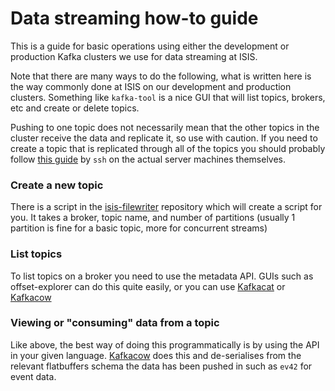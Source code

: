 # Data streaming how-to guide
This is a guide for basic operations using either the development or production Kafka clusters we use for data streaming at ISIS. 

Note that there are many ways to do the following, what is written here is the way commonly done at ISIS on our development and production clusters. Something like `kafka-tool` is a nice GUI that will list topics, brokers, etc and create or delete topics. 

Pushing to one topic does not necessarily mean that the other topics in the cluster receive the data and replicate it, so use with caution. If you need to create a topic that is replicated through all of the topics you should probably follow [this guide](https://coralogix.com/blog/create-kafka-topics-in-3-easy-steps/) by `ssh` on the actual server machines themselves. 

### Create a new topic
There is a script in the [isis-filewriter](https://github.com/ISISComputingGroup/isis-filewriter/tree/master/scripts) repository which will create a script for you. It takes a broker, topic name, and number of partitions (usually 1 partition is fine for a basic topic, more for concurrent streams)

### List topics
To list topics on a broker you need to use the metadata API. GUIs such as offset-explorer can do this quite easily, or you can use [Kafkacat](https://github.com/edenhill/kafkacat) or [Kafkacow](https://github.com/ess-dmsc/kafkacow)

### Viewing or "consuming" data from a topic 
Like above, the best way of doing this programmatically is by using the API in your given language. [Kafkacow](https://github.com/ess-dmsc/kafkacow) does this and de-serialises from the relevant flatbuffers schema the data has been pushed in such as `ev42` for event data. 
